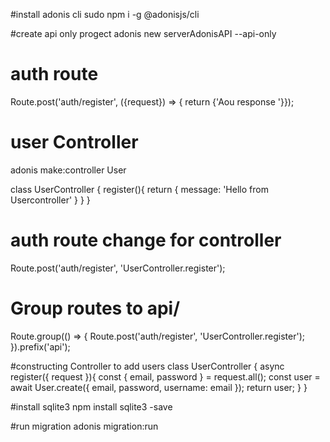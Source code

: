 #install adonis cli
sudo npm i -g @adonisjs/cli

#create api only progect
adonis new serverAdonisAPI --api-only

# auth route
Route.post('auth/register', ({request}) => { return {'Aou response '}});

# user Controller
adonis make:controller User

class UserController {
  register(){
    return {
      message: 'Hello from Usercontroller'
    }
  }
}

# auth route change for controller
Route.post('auth/register', 'UserController.register');

# Group routes to api/
Route.group(() => {
  Route.post('auth/register', 'UserController.register');
}).prefix('api');

#constructing Controller to add users
class UserController {
  async register({ request }){
    const { email, password } = request.all();
    const user = await User.create({
      email, 
      password,
      username: email
    });
    return user;
  }
}

#install sqlite3
npm install sqlite3 -save

#run migration
adonis migration:run


